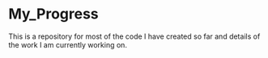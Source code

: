 # My_Progress
This is a repository for most of the code I have created so far and details of the work I am currently working on.
